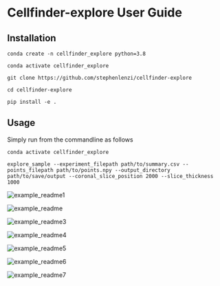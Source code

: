 # Cellfinder-explore User Guide

## Installation


```conda create -n cellfinder_explore python=3.8```

```conda activate cellfinder_explore```

```git clone https://github.com/stephenlenzi/cellfinder-explore```

```cd cellfinder-explore```

```pip install -e .```

## Usage

Simply run from the commandline as follows

```conda activate cellfinder_explore```

```explore_sample --experiment_filepath path/to/summary.csv --points_filepath path/to/points.npy --output_directory path/to/save/output --coronal_slice_position 2000 --slice_thickness 1000```

![example_readme1](https://user-images.githubusercontent.com/12136220/159718609-3936a211-4a8b-4ccd-a1fd-4d709c0c7202.png)

![example_readme](https://user-images.githubusercontent.com/12136220/159717814-c0e967cb-6e23-4297-8313-8cdc8e34fff0.png)

![example_readme3](https://user-images.githubusercontent.com/12136220/159720896-135113c6-a46d-4240-8545-27fbe8cad504.png)

![example_readme4](https://user-images.githubusercontent.com/12136220/159721409-981546df-332c-41f2-a14b-813b982ed513.png)

![example_readme5](https://user-images.githubusercontent.com/12136220/159723470-bdd02233-3200-4370-a13f-8737896bc579.png)

![example_readme6](https://user-images.githubusercontent.com/12136220/159723484-ace4024b-fd6a-4500-9a66-e846fb76214c.png)

![example_readme7](https://user-images.githubusercontent.com/12136220/159724475-2722f311-633a-4c45-baed-14c04f9a6212.png)

